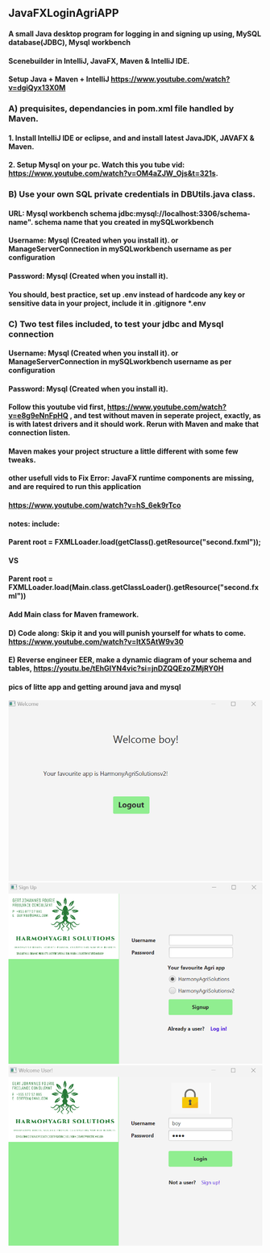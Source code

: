 ## JavaFXLoginAgriAPP
#### A small Java desktop program for logging in and signing up using, MySQL database(JDBC), Mysql workbench
#### Scenebuilder in IntelliJ, JavaFX, Maven &amp; IntelliJ IDE. 
#### Setup Java + Maven + IntelliJ https://www.youtube.com/watch?v=dgiQyx13X0M
### A) prequisites, dependancies in pom.xml file handled by Maven.
#### 1. Install IntelliJ IDE or eclipse, and and install latest JavaJDK, JAVAFX & Maven.
#### 2. Setup Mysql on your pc. Watch this you tube vid: https://www.youtube.com/watch?v=OM4aZJW_Ojs&t=321s.

### B) Use your own SQL private credentials in DBUtils.java class. 
#### URL: Mysql workbench schema jdbc:mysql://localhost:3306/schema-name". schema name that you created in mySQLworkbench
#### Username: Mysql (Created when you install it). or ManageServerConnection in mySQLworkbench username as per configuration
#### Password: Mysql (Created when you install it). 
#### You should, best practice, set up .env instead of hardcode any key or sensitive data in your project, include it in .gitignore *.env
### C) Two test files included, to test your jdbc and Mysql connection
#### Username: Mysql (Created when you install it). or ManageServerConnection in mySQLworkbench username as per configuration
#### Password: Mysql (Created when you install it). 
#### Follow this youtube vid first, https://www.youtube.com/watch?v=e8g9eNnFpHQ , and test without maven in seperate project, exactly, as is with latest drivers and it should work. Rerun with Maven and make that connection listen.  
#### Maven makes your project structure a little different with some few tweaks. 

#### other usefull vids to Fix Error: JavaFX runtime components are missing, and are required to run this application
#### https://www.youtube.com/watch?v=hS_6ek9rTco
#### notes: include: 
#### Parent root = FXMLLoader.load(getClass().getResource("second.fxml"));
#### VS
#### Parent root = FXMLLoader.load(Main.class.getClassLoader().getResource("second.fxml"))
#### Add Main class for Maven framework. 

#### D) Code along: Skip it and you will punish yourself for whats to come. https://www.youtube.com/watch?v=ltX5AtW9v30

#### E) Reverse engineer EER, make a dynamic diagram of your schema and tables, https://youtu.be/tEhGIYN4vic?si=jnDZQQEzoZMjRY0H

#### pics of litte app and getting around java and mysql

![screenshot](welcome.png)
![screenshot](signup.png)
![screenshot](login.png)

